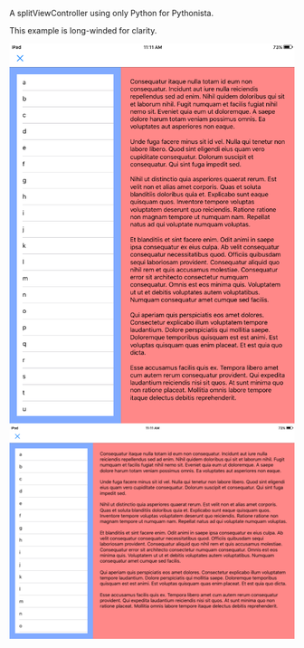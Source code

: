 A splitViewController using only Python for Pythonista. 

This example is long-winded for clarity. 

![](screen1.png)
![](screen2.png)
